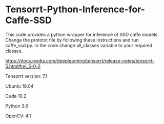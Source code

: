 # Tensorrt-Python-Inference-for-Caffe-SSD

This code provides a python wrapper for inference of SSD caffe models. Change the prototxt file by following these instructions and run caffe_ssd.py. In the code change all_classes variable to your required classes.


https://docs.nvidia.com/deeplearning/tensorrt/release-notes/tensorrt-5.html#rel_5-0-2


Tensorrt version: 7.1

Ubuntu 18.04

Cuda 10.2

Python 3.6

OpenCV: 4.1
